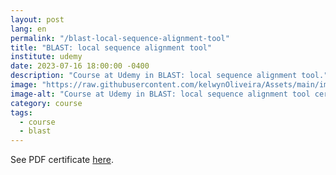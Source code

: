 ```yaml
---
layout: post
lang: en
permalink: "/blast-local-sequence-alignment-tool"
title: "BLAST: local sequence alignment tool"
institute: udemy
date: 2023-07-16 18:00:00 -0400
description: "Course at Udemy in BLAST: local sequence alignment tool."
image: "https://raw.githubusercontent.com/kelwynOliveira/Assets/main/img/certificates/intensive-courses/udemy/blast-local-sequence-alignment-tool.jpg"
image-alt: "Course at Udemy in BLAST: local sequence alignment tool certificate."
category: course
tags:
  - course
  - blast
---
```


See PDF certificate <a href="https://docs.google.com/viewer?url=https://raw.githubusercontent.com/kelwynOliveira/Assets/main/PDF/certificates/intensive-courses/{{page.institute}}{{page.permalink}}.pdf" target="_blank">here</a>.

